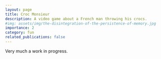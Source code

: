 ```yaml
---
layout: page
title: Croc Monsieur
description: A video game about a French man throwing his crocs. 
#img: assets/img/the-disintegration-of-the-persistence-of-memory.jpg
importance: 2
category: fun
related_publications: false
---
```

Very much a work in progress.